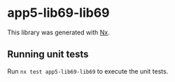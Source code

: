# app5-lib69-lib69

This library was generated with [Nx](https://nx.dev).

## Running unit tests

Run `nx test app5-lib69-lib69` to execute the unit tests.
